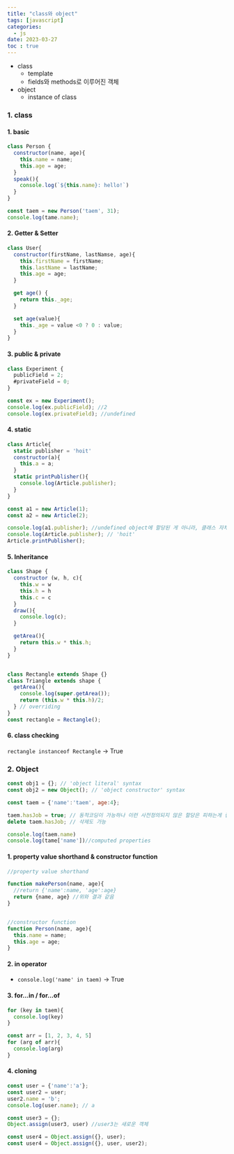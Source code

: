 ```yaml
---
title: "class와 object"
tags: [javascript]
categories:
  - js
date: 2023-03-27
toc : true
---
```


- class
    - template
    - fields와 methods로 이루어진 객체
- object
    - instance of class


### 1. class
#### 1. basic
```javascript
class Person {
  constructor(name, age){
    this.name = name;
    this.age = age;
  }
  speak(){
    console.log(`${this.name}: hello!`)
  }
}

const taem = new Person('taem', 31);
console.log(tame.name);
```  

#### 2. Getter & Setter
```javascript
class User{
  constructor(firstName, lastNamse, age){
    this.firstName = firstName;
    this.lastName = lastName;
    this.age = age;
  }

  get age() {
    return this._age;
  }

  set age(value){
    this._age = value <0 ? 0 : value;
  }
}
```  

#### 3. public & private
```javascript
class Experiment {
  publicField = 2;
  #privateField = 0;
}

const ex = new Experiment();
console.log(ex.publicField); //2
console.log(ex.privateField); //undefined
```  

#### 4. static
```javascript
class Article{
  static publisher = 'hoit'
  constructor(a){
    this.a = a;
  }
  static printPublisher(){
    console.log(Article.publisher);
  }
}

const a1 = new Article(1);
const a2 = new Article(2);

console.log(a1.publisher); //undefined object에 할당된 게 아니라, 클래스 자체에 할당된 것이 static이기 때문
console.log(Article.publisher); // 'hoit'
Article.printPublisher();
```  

#### 5. Inheritance

```javascript
class Shape {
  constructor (w, h, c){
    this.w = w
    this.h = h
    this.c = c
  }
  draw(){
    console.log(c);
  }

  getArea(){
    return this.w * this.h;
  }
}


class Rectangle extends Shape {}
class Triangle extends shape {
  getArea(){
    console.log(super.getArea());
    return (this.w * this.h)/2; 
  } // overriding
}
const rectangle = Rectangle();
```  

#### 6. class checking 
`rectangle instanceof Rectangle` -> True 



### 2. Object
``` javascript
const obj1 = {}; // 'object literal' syntax
const obj2 = new Object(); // 'object constructor' syntax

const taem = {'name':'taem', age:4};

taem.hasJob = true; // 동적코딩이 가능하나 이런 사전정의되지 않은 할당은 피하는게 좋음, 
delete taem.hasJob; // 삭제도 가능 

console.log(taem.name)
console.log(tame['name'])//computed properties  
```

#### 1. property value shorthand & constructor function
```javascript 
//property value shorthand

function makePerson(name, age){
  //return {'name':name, 'age':age}
  return {name, age} //위와 결과 같음
}


//constructor function
function Person(name, age){
  this.name = name;
  this.age = age;
} 

```

#### 2. in operator
- `console.log('name' in taem)` -> True


#### 3. for...in / for...of

```javascript 
for (key in taem){
  console.log(key)
}

const arr = [1, 2, 3, 4, 5]
for (arg of arr){
  console.log(arg)
}
```

#### 4. cloning
```javascript
const user = {'name':'a'};
const user2 = user;
user2.name = 'b';
console.log(user.name); // a

const user3 = {};
Object.assign(user3, user) //user3는 새로운 객체

const user4 = Object.assign({}, user);
const user4 = Object.assign({}, user, user2);


```
